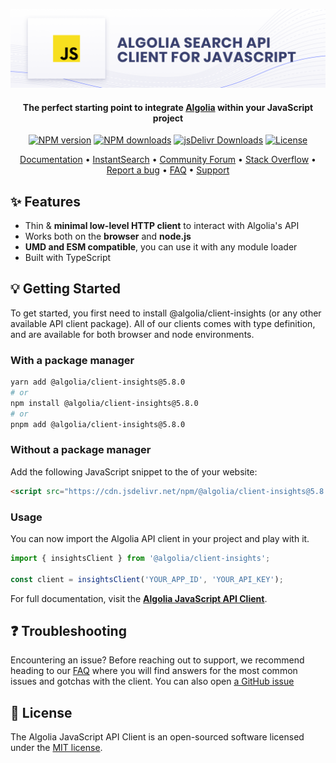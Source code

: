 <p align="center">
  <a href="https://www.algolia.com">
    <img alt="Algolia for JavaScript" src="https://raw.githubusercontent.com/algolia/algoliasearch-client-common/master/banners/javascript.png" >
  </a>

  <h4 align="center">The perfect starting point to integrate <a href="https://algolia.com" target="_blank">Algolia</a> within your JavaScript project</h4>

  <p align="center">
    <a href="https://npmjs.org/package/@algolia/client-insights"><img src="https://img.shields.io/npm/v/@algolia/client-insights.svg?style=flat-square" alt="NPM version"></img></a>
    <a href="http://npm-stat.com/charts.html?package=@algolia/client-insights"><img src="https://img.shields.io/npm/dm/@algolia/client-insights.svg?style=flat-square" alt="NPM downloads"></a>
    <a href="https://www.jsdelivr.com/package/npm/@algolia/client-insights"><img src="https://data.jsdelivr.com/v1/package/npm/@algolia/client-insights/badge" alt="jsDelivr Downloads"></img></a>
    <a href="LICENSE"><img src="https://img.shields.io/badge/license-MIT-green.svg?style=flat-square" alt="License"></a>
  </p>
</p>

<p align="center">
  <a href="https://www.algolia.com/doc/libraries/javascript/" target="_blank">Documentation</a>  •
  <a href="https://www.algolia.com/doc/guides/building-search-ui/what-is-instantsearch/js/" target="_blank">InstantSearch</a>  •
  <a href="https://discourse.algolia.com" target="_blank">Community Forum</a>  •
  <a href="http://stackoverflow.com/questions/tagged/algolia" target="_blank">Stack Overflow</a>  •
  <a href="https://github.com/algolia/algoliasearch-client-javascript/issues" target="_blank">Report a bug</a>  •
  <a href="https://www.algolia.com/doc/libraries/javascript/v5/" target="_blank">FAQ</a>  •
  <a href="https://alg.li/support" target="_blank">Support</a>
</p>

## ✨ Features

- Thin & **minimal low-level HTTP client** to interact with Algolia's API
- Works both on the **browser** and **node.js**
- **UMD and ESM compatible**, you can use it with any module loader
- Built with TypeScript

## 💡 Getting Started

To get started, you first need to install @algolia/client-insights (or any other available API client package).
All of our clients comes with type definition, and are available for both browser and node environments.

### With a package manager

```bash
yarn add @algolia/client-insights@5.8.0
# or
npm install @algolia/client-insights@5.8.0
# or
pnpm add @algolia/client-insights@5.8.0
```

### Without a package manager

Add the following JavaScript snippet to the <head> of your website:

```html
<script src="https://cdn.jsdelivr.net/npm/@algolia/client-insights@5.8.0/dist/builds/browser.umd.js"></script>
```

### Usage

You can now import the Algolia API client in your project and play with it.

```js
import { insightsClient } from '@algolia/client-insights';

const client = insightsClient('YOUR_APP_ID', 'YOUR_API_KEY');
```

For full documentation, visit the **[Algolia JavaScript API Client](https://www.algolia.com/doc/libraries/javascript/v5/methods/insights/)**.

## ❓ Troubleshooting

Encountering an issue? Before reaching out to support, we recommend heading to our [FAQ](https://www.algolia.com/doc/libraries/javascript/v5/) where you will find answers for the most common issues and gotchas with the client. You can also open [a GitHub issue](https://github.com/algolia/api-clients-automation/issues/new?assignees=&labels=&projects=&template=Bug_report.md)

## 📄 License

The Algolia JavaScript API Client is an open-sourced software licensed under the [MIT license](LICENSE).
